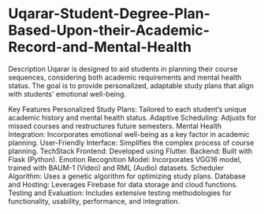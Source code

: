 # Uqarar-Student-Degree-Plan-Based-Upon-their-Academic-Record-and-Mental-Health

Description
Uqarar is designed to aid students in planning their course sequences, considering both academic requirements and mental health status. The goal is to provide personalized, adaptable study plans that align with students' emotional well-being.

Key Features
Personalized Study Plans: Tailored to each student’s unique academic history and mental health status.
Adaptive Scheduling: Adjusts for missed courses and restructures future semesters.
Mental Health Integration: Incorporates emotional well-being as a key factor in academic planning.
User-Friendly Interface: Simplifies the complex process of course planning.
TechStack
Frontend: Developed using Flutter.
Backend: Built with Flask (Python).
Emotion Recognition Model: Incorporates VGG16 model, trained with BAUM-1 (Video) and RML (Audio) datasets.
Scheduler Algorithm: Uses a genetic algorithm for optimizing study plans.
Database and Hosting: Leverages Firebase for data storage and cloud functions.
Testing and Evaluation: Includes extensive testing methodologies for functionality, usability, performance, and integration.
